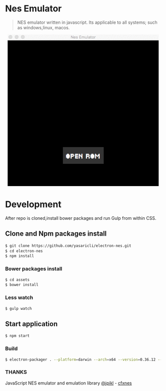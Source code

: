 # Nes Emulator

> NES emulator written in javascript. Its applicable to all systems; such as windows,linux, macos.

<p align="center">
  <img src="https://raw.githubusercontent.com/yasaricli/electron-nes/develop/assets/img/screen.gif">
</p>


# Development
After repo is cloned,install bower packages and run Gulp from within CSS. 

## Clone and Npm packages install

```bash
$ git clone https://github.com/yasaricli/electron-nes.git
$ cd electron-nes
$ npm install
```

### Bower packages install 
```bash
$ cd assets
$ bower install
```

### Less watch
```bash
$ gulp watch
```

## Start application
```bash
$ npm start
```

### Build
```bash
$ electron-packager . --platform=darwin --arch=x64 --version=0.36.12 --icon=assets/img/icons/icon.icns --ignore=node_modules
```

### THANKS
JavaScript NES emulator and emulation library [@jpikl](https://github.com/jpikl) - [cfxnes](https://github.com/jpikl/cfxnes)
